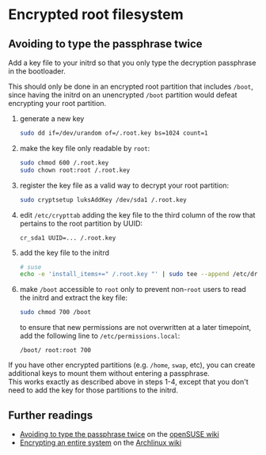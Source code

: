 # Encrypted root filesystem

## Avoiding to type the passphrase twice

Add a key file to your initrd so that you only type the decryption passphrase in the bootloader.

This should only be done in an encrypted root partition that includes `/boot`, since having the initrd on an unencrypted `/boot` partition would defeat encrypting your root partition.

1. generate a new key

   ```sh
   sudo dd if=/dev/urandom of=/.root.key bs=1024 count=1
   ```

1. make the key file only readable by `root`:

   ```sh
   sudo chmod 600 /.root.key
   sudo chown root:root /.root.key
   ```

1. register the key file as a valid way to decrypt your root partition:

   ```sh
   sudo cryptsetup luksAddKey /dev/sda1 /.root.key
   ```

1. edit `/etc/crypttab` adding the key file to the third column of the row that pertains to the root partition by UUID:

   ```text
   cr_sda1 UUID=... /.root.key
   ```

1. add the key file to the initrd

   ```sh
   # suse
   echo -e 'install_items+=" /.root.key "' | sudo tee --append /etc/dracut.conf.d/99-root-key.conf > /dev/null
   ```

1. make `/boot` accessible to `root` only to prevent non-`root` users to read the initrd and extract the key file:

   ```sh
   sudo chmod 700 /boot
   ```

   to ensure that new permissions are not overwritten at a later timepoint, add the following line to `/etc/permissions.local`:

   ```text
   /boot/ root:root 700
   ```

If you have other encrypted partitions (e.g. `/home`, `swap`, etc), you can create additional keys to mount them without entering a passphrase.  
This works exactly as described above in steps 1-4, except that you don't need to add the key for those partitions to the initrd.

## Further readings

- [Avoiding to type the passphrase twice] on the [openSUSE wiki]
- [Encrypting an entire system] on the [Archlinux wiki]

[Avoiding to type the passphrase twice]: https://en.opensuse.org/SDB:Encrypted_root_file_system#Avoiding_to_type_the_passphrase_twice
[Encrypting an entire system]: https://wiki.archlinux.org/index.php/Dm-crypt/Encrypting_an_entire_system

[archlinux wiki]: https://wiki.archlinux.org
[openSUSE wiki]: https://en.opensuse.org/
